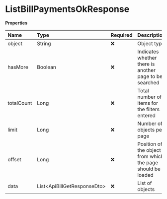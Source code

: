 # ListBillPaymentsOkResponse

**Properties**

| Name       | Type                          | Required | Description                                                 |
| :--------- | :---------------------------- | :------- | :---------------------------------------------------------- |
| object     | String                        | ❌       | Object type                                                 |
| hasMore    | Boolean                       | ❌       | Indicates whether there is another page to be searched      |
| totalCount | Long                          | ❌       | Total number of items for the filters entered               |
| limit      | Long                          | ❌       | Number of objects per page                                  |
| offset     | Long                          | ❌       | Position of the object from which the page should be loaded |
| data       | List\<ApiBillGetResponseDto\> | ❌       | List of objects                                             |

<!-- This file was generated by liblab | https://liblab.com/ -->

